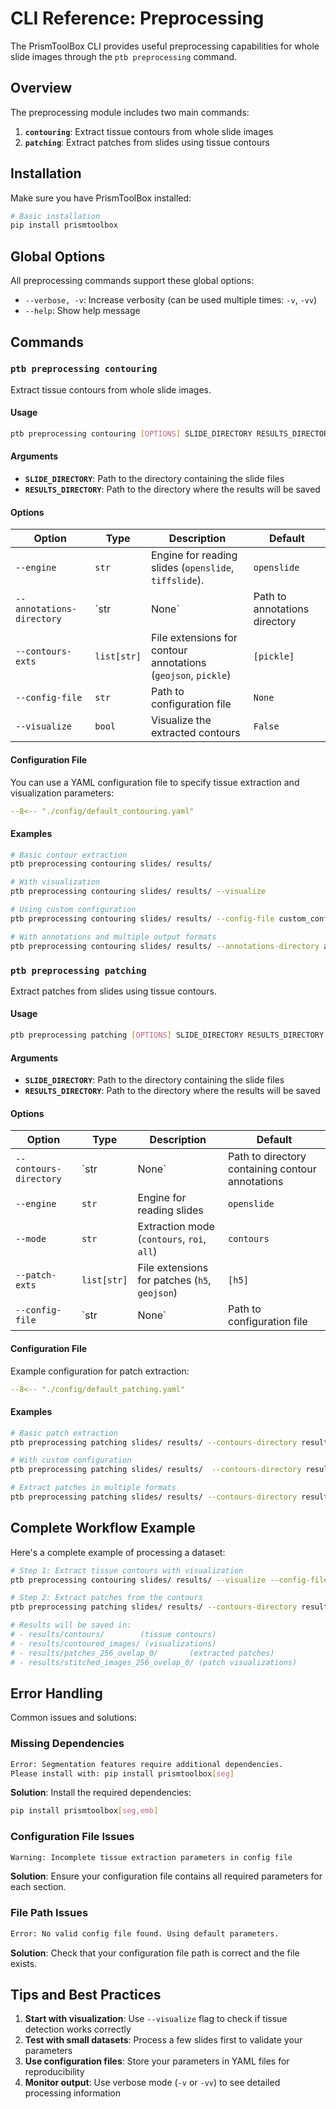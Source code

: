 # CLI Reference: Preprocessing

The PrismToolBox CLI provides useful preprocessing capabilities for whole slide images through the `ptb preprocessing` command.

## Overview

The preprocessing module includes two main commands:

1. **`contouring`**: Extract tissue contours from whole slide images
2. **`patching`**: Extract patches from slides using tissue contours

## Installation

Make sure you have PrismToolBox installed:

```bash
# Basic installation
pip install prismtoolbox
```

## Global Options

All preprocessing commands support these global options:

- `--verbose, -v`: Increase verbosity (can be used multiple times: `-v`, `-vv`)
- `--help`: Show help message

## Commands

### `ptb preprocessing contouring`

Extract tissue contours from whole slide images.

#### Usage

```bash
ptb preprocessing contouring [OPTIONS] SLIDE_DIRECTORY RESULTS_DIRECTORY
```

#### Arguments

- **`SLIDE_DIRECTORY`**: Path to the directory containing the slide files
- **`RESULTS_DIRECTORY`**: Path to the directory where the results will be saved

#### Options

| Option | Type | Description | Default |
|--------|------|-------------|---------|
| `--engine` | `str` | Engine for reading slides (`openslide`, `tiffslide`). | `openslide` |
| `--annotations-directory` | `str | None` | Path to annotations directory | `None` |
| `--contours-exts` | `list[str]` | File extensions for contour annotations (`geojson`, `pickle`) | `[pickle]` |
| `--config-file` | `str`  | Path to configuration file | `None` |
| `--visualize` | `bool` | Visualize the extracted contours | `False` |

#### Configuration File

You can use a YAML configuration file to specify tissue extraction and visualization parameters:

```yaml
--8<-- "./config/default_contouring.yaml"
```

#### Examples

```bash
# Basic contour extraction
ptb preprocessing contouring slides/ results/

# With visualization
ptb preprocessing contouring slides/ results/ --visualize

# Using custom configuration
ptb preprocessing contouring slides/ results/ --config-file custom_config.yaml

# With annotations and multiple output formats
ptb preprocessing contouring slides/ results/ --annotations-directory annotations/ --contours-exts pickle geojson --visualize
```

### `ptb preprocessing patching`

Extract patches from slides using tissue contours.

#### Usage

```bash
ptb preprocessing patching [OPTIONS] SLIDE_DIRECTORY RESULTS_DIRECTORY
```

#### Arguments

- **`SLIDE_DIRECTORY`**: Path to the directory containing the slide files
- **`RESULTS_DIRECTORY`**: Path to the directory where the results will be saved

#### Options

| Option | Type | Description | Default |
|--------|------|-------------|---------|
| `--contours-directory` | `str | None` | Path to directory containing contour annotations | `None` |
| `--engine` | `str` | Engine for reading slides | `openslide` |
| `--mode` | `str` | Extraction mode (`contours`, `roi`, `all`) | `contours` |
| `--patch-exts` | `list[str]` | File extensions for patches (`h5`, `geojson`) |`[h5]` |
| `--config-file` | `str | None` | Path to configuration file | `None` |

#### Configuration File

Example configuration for patch extraction:

```yaml
--8<-- "./config/default_patching.yaml"
```

#### Examples

```bash
# Basic patch extraction
ptb preprocessing patching slides/ results/ --contours-directory results/contours/

# With custom configuration
ptb preprocessing patching slides/ results/  --contours-directory results/contours/ --config-file patch_config.yaml

# Extract patches in multiple formats
ptb preprocessing patching slides/ results/ --contours-directory results/contours/ --patch-exts h5 geojson
```

## Complete Workflow Example

Here's a complete example of processing a dataset:

```bash
# Step 1: Extract tissue contours with visualization
ptb preprocessing contouring slides/ results/ --visualize --config-file tissue_config.yaml

# Step 2: Extract patches from the contours
ptb preprocessing patching slides/ results/ --contours-directory results/contours/ --config-file patch_config.yaml --patch-exts geojson

# Results will be saved in:
# - results/contours/        (tissue contours)
# - results/contoured_images/ (visualizations)
# - results/patches_256_ovelap_0/       (extracted patches)
# - results/stitched_images_256_ovelap_0/ (patch visualizations)
```

## Error Handling

Common issues and solutions:

### Missing Dependencies

```bash
Error: Segmentation features require additional dependencies.
Please install with: pip install prismtoolbox[seg]
```

**Solution**: Install the required dependencies:
```bash
pip install prismtoolbox[seg,emb]
```

### Configuration File Issues

```bash
Warning: Incomplete tissue extraction parameters in config file
```

**Solution**: Ensure your configuration file contains all required parameters for each section.

### File Path Issues

```bash
Error: No valid config file found. Using default parameters.
```

**Solution**: Check that your configuration file path is correct and the file exists.

## Tips and Best Practices

1. **Start with visualization**: Use `--visualize` flag to check if tissue detection works correctly
2. **Test with small datasets**: Process a few slides first to validate your parameters
3. **Use configuration files**: Store your parameters in YAML files for reproducibility
4. **Monitor output**: Use verbose mode (`-v` or `-vv`) to see detailed processing information
